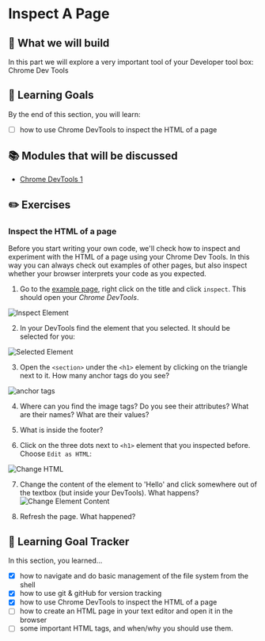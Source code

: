 # Inspect A Page

## 🎨 What we will build
In this part we will explore a very important tool of your Developer tool box: Chrome Dev Tools


## 🎯 Learning Goals
By the end of this section, you will learn:

* [ ] how to use Chrome DevTools to inspect the HTML of a page


## 📚 Modules that will be discussed

* [Chrome DevTools 1]()

## ✏️ Exercises

### Inspect the HTML of a page
Before you start writing your own code, we'll check how to inspect and experiment with the HTML of a page using your Chrome Dev Tools. In this way you can always check out examples of other pages, but also inspect whether your browser interprets your code as you expected.

1. Go to the [example page](), right click on the title and click `inspect`. This should open your _Chrome DevTools_.

![Inspect Element](https://cd.sseu.re/MuseumGuide_2018-11-28_17-15-31.png)

2. In your DevTools find the element that you selected. It should be selected for you:

![Selected Element](https://cd.sseu.re/MuseumGuide_2018-11-28_17-17-52.png)

3. Open the `<section>` under the `<h1>` element by clicking on the triangle next to it. How many anchor tags do you see?

![anchor tags](https://cd.sseu.re/MuseumGuide_2018-11-28_17-19-51.png)

4. Where can you find the image tags? Do you see their attributes? What are their names? What are their values?

5. What is inside the footer?

6. Click on the three dots next to `<h1>` element that you inspected before. Choose `Edit as HTML`:

![Change HTML](https://cd.sseu.re/MuseumGuide_2018-11-28_17-22-29.png)

7. Change the content of the element to 'Hello' and click somewhere out of the textbox (but inside your DevTools). What happens?
![Change Element Content](https://cd.sseu.re/MuseumGuide_2018-11-28_17-24-42.png)

9. Refresh the page. What happened?

## 🎯 Learning Goal Tracker
In this section, you learned...

* [X] how to navigate and do basic management of the file system from the shell
* [X] how to use git & gitHub for version tracking
* [X] how to use Chrome DevTools to inspect the HTML of a page
* [ ] how to create an HTML page in your text editor and open it in the browser
* [ ] some important HTML tags, and when/why you should use them.
